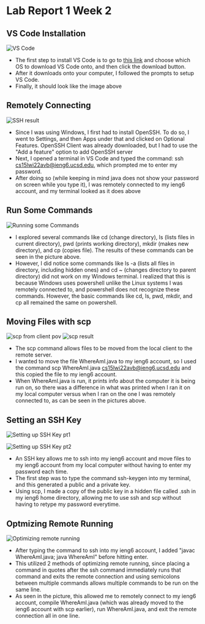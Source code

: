 # Lab Report 1 Week 2

## VS Code Installation

![VS Code](image7.png)

* The first step to install VS Code is to go to [this link](https://code.visualstudio.com/) and choose which OS to download VS Code onto, and then click the download button.
* After it downloads onto your computer, I followed the prompts to setup VS Code.
* Finally, it should look like the image above

## Remotely Connecting

![SSH result](image5.png)

* Since I was using Windows, I first had to install OpenSSH. To do so, I went to Settings, and then Apps under that and clicked on Optional Features. OpenSSH Client was already downloaded, but I had to use the "Add a feature" option to add OpenSSH server
* Next, I opened a terminal in VS Code and typed the command: ssh cs15lwi22avb@ieng6.ucsd.edu, which prompted me to enter my password. 
* After doing so (while keeping in mind java does not show your password on screen while you type it), I was remotely connected to my ieng6 account, and my terminal looked as it does above

## Run Some Commands

![Running some Commands](image2.png)

* I explored several commands like cd (change directory), ls (lists files in current directory), pwd (prints working directory), mkdir (makes new directory), and cp (copies file). The results of these commands can be seen in the picture above.
* However, I did notice some commands like ls -a (lists all files in directory, including hidden ones) and cd ~ (changes directory to parent directory) did not work on my Windows terminal. I realized that this is because Windows uses powershell unlike the Linux systems I was remotely connected to, and powershell does not recognize these commands. However, the basic commands like cd, ls, pwd, mkdir, and cp all remained the same on powershell.

## Moving Files with scp

![scp from client pov](image3.png)
![scp result](image8.png)

* The scp command allows files to be moved from the local client to the remote server. 
* I wanted to move the file WhereAmI.java to my ieng6 account, so I used the command scp WhereAmI.java cs15lwi22avb@ieng6.ucsd.edu and this copied the file to my ieng6 account.
* When WhereAmI.java is run, it prints info about the computer it is being run on, so there was a difference in what was printed when I ran it on my local computer versus when I ran on the one I was remotely connected to, as can be seen in the pictures above.

## Setting an SSH Key

![Setting up SSH Key pt1](image4.png)

![Setting up SSH Key pt2](image1.png)

* An SSH key allows me to ssh into my ieng6 account and move files to my ieng6 account from my local computer without having to enter my password each time.
* The first step was to type the command ssh-keygen into my terminal, and this generated a public and a private key. 
* Using scp, I made a copy of the public key in a hidden file called .ssh in my ieng6 home directory, allowing me to use ssh and scp without having to retype my password everytime.

## Optmizing Remote Running

![Optimizing remote running](image6.png)

* After typing the command to ssh into my ieng6 account, I added "javac WhereAmI.java; java WhereAmI" before hitting enter.
* This utilized 2 methods of optimizing remote running, since placing a command in quotes after the ssh command immediately runs that command and exits the remote connection and using semicolons between multiple commands allows multiple commands to be run on the same line.
* As seen in the picture, this allowed me to remotely connect to my ieng6 account, compile WhereAmI.java (which was already moved to the ieng6 account with scp earlier), run WhereAmI.java, and exit the remote connection all in one line.